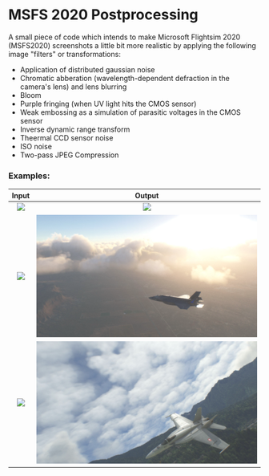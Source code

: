 # MSFS 2020 Postprocessing

A small piece of code which intends to make Microsoft Flightsim 2020 (MSFS2020) screenshots a little bit more realistic by applying the following image "filters" or transformations:

- Application of distributed gaussian noise
- Chromatic abberation (wavelength-dependent defraction in the camera's lens) and lens blurring
- Bloom
- Purple fringing (when UV light hits the CMOS sensor)
- Weak embossing as a simulation of parasitic voltages in the CMOS sensor
- Inverse dynamic range transform
- Theermal CCD sensor noise
- ISO noise
- Two-pass JPEG Compression

### Examples:

| Input                   | Output                   |
|:-----------------------:|:------------------------:|
|![](img/example-in-1.png)|![](img/example-out-1.png)|
|![](img/example-in-2.png)|![](img/example-out-2.png)|
|![](img/example-in-3.png)|![](img/example-out-3.png)|